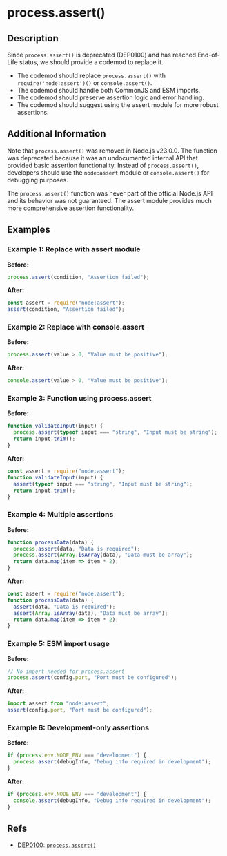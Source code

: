 # process.assert()

## Description

Since `process.assert()` is deprecated (DEP0100) and has reached End-of-Life status, we should provide a codemod to replace it.

- The codemod should replace `process.assert()` with `require('node:assert')()` or `console.assert()`.
- The codemod should handle both CommonJS and ESM imports.
- The codemod should preserve assertion logic and error handling.
- The codemod should suggest using the assert module for more robust assertions.

## Additional Information

Note that `process.assert()` was removed in Node.js v23.0.0. The function was deprecated because it was an undocumented internal API that provided basic assertion functionality. Instead of `process.assert()`, developers should use the `node:assert` module or `console.assert()` for debugging purposes.

The `process.assert()` function was never part of the official Node.js API and its behavior was not guaranteed. The assert module provides much more comprehensive assertion functionality.

## Examples

### Example 1: Replace with assert module

**Before:**

```js
process.assert(condition, "Assertion failed");
```

**After:**

```js
const assert = require("node:assert");
assert(condition, "Assertion failed");
```

### Example 2: Replace with console.assert

**Before:**

```js
process.assert(value > 0, "Value must be positive");
```

**After:**

```js
console.assert(value > 0, "Value must be positive");
```

### Example 3: Function using process.assert

**Before:**

```js
function validateInput(input) {
  process.assert(typeof input === "string", "Input must be string");
  return input.trim();
}
```

**After:**

```js
const assert = require("node:assert");
function validateInput(input) {
  assert(typeof input === "string", "Input must be string");
  return input.trim();
}
```

### Example 4: Multiple assertions

**Before:**

```js
function processData(data) {
  process.assert(data, "Data is required");
  process.assert(Array.isArray(data), "Data must be array");
  return data.map(item => item * 2);
}
```

**After:**

```js
const assert = require("node:assert");
function processData(data) {
  assert(data, "Data is required");
  assert(Array.isArray(data), "Data must be array");
  return data.map(item => item * 2);
}
```

### Example 5: ESM import usage

**Before:**

```js
// No import needed for process.assert
process.assert(config.port, "Port must be configured");
```

**After:**

```js
import assert from "node:assert";
assert(config.port, "Port must be configured");
```

### Example 6: Development-only assertions

**Before:**

```js
if (process.env.NODE_ENV === "development") {
  process.assert(debugInfo, "Debug info required in development");
}
```

**After:**

```js
if (process.env.NODE_ENV === "development") {
  console.assert(debugInfo, "Debug info required in development");
}
```

## Refs

- [DEP0100: `process.assert()`](https://nodejs.org/api/deprecations.html#dep0100)